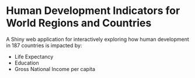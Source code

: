 # Human Development Indicators for World Regions and Countries
A Shiny web application for interactively exploring how human development in 187 countries is impacted by:  
- Life Expectancy  
- Education  
- Gross National Income per capita  


